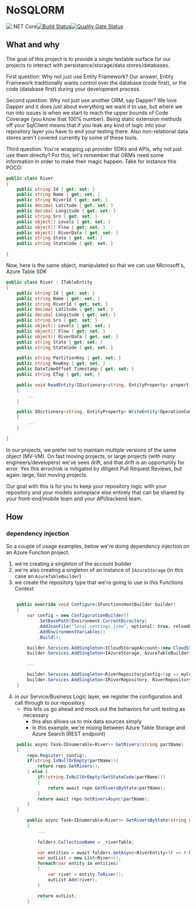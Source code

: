 # NoSQLORM

![.NET Core](https://github.com/badgerowluke/NoSQLORM/workflows/.NET%20Core/badge.svg)[![Build Status](https://dev.azure.com/badgerowluke/RelationalMapper/_apis/build/status/fatguyclimbs.NoSQLORM?branchName=master)](https://dev.azure.com/badgerowluke/RelationalMapper/_build/latest?definitionId=5?branchName=master)[![Quality Gate Status](https://sonarcloud.io/api/project_badges/measure?project=badgerowluke_NoSQLORM&metric=alert_status)](https://sonarcloud.io/dashboard?id=badgerowluke_NoSQLORM)

## What and why

The goal of this project is to provide a single testable surface for our projects to interact with persistance/storage/data stores/databases.

First question: Why not just use Entity Framework? Our answer, Entity Framework traditionally wants control over the database (code first), or the code (database first) during your development process.

Second question: Why not just use another ORM, say Dapper? We love Dapper and it does just about everything we want it to use, but where we run into issues is when we start to reach the upper bounds of Code Coverage (you know that 100% number).  Being static extension methods off your SqlClient means that if you leak any kind of logic into your repository layer you have to end your testing there.  Also non-relational data stores aren't covered currently by some of these tools.

Third question: You're wrapping up provider SDKs and APIs, why not just use them directly? For this, let's remember that ORMs need some information in order to make their magic happen.  Take for instance this POCO:

```csharp
public class River
{
    public string Id { get; set; }
    public string Name { get; set; }
    public string RiverId { get; set; }
    public decimal Latitude { get; set; }
    public decimal Longitude { get; set; }
    public string Srs { get; set; }
    public object[] Levels { get; set; }
    public object[] Flow { get; set; }
    public object[] RiverData { get; set; }
    public string State { get; set; }
    public string StateCode { get; set; }

}
```
Now, here is the same object, manipulated so that we can use Microsoft's, Azure Table SDK

```csharp
public class River : ITableEntity
{
    public string Id { get; set; }
    public string Name { get; set; }
    public string RiverId { get; set; }
    public decimal Latitude { get; set; }
    public decimal Longitude { get; set; }
    public string Srs { get; set; }
    public object[] Levels { get; set; }
    public object[] Flow { get; set; }
    public object[] RiverData { get; set; }
    public string State { get; set; }
    public string StateCode { get; set; }

    public string PartitionKey { get; set; }
    public string RowKey { get; set; }
    public DateTimeOffset Timestamp { get; set; }
    public string ETag { get; set; }

    public void ReadEntity(IDictionary<string, EntityProperty> properties, OperationContext operationContext)
    {
        ...
    }

    public IDictionary<string, EntityProperty> WriteEntity(OperationContext operationContext)
    {
        ...
    }

}
```

In our projects, we prefer not to maintain multiple versions of the same object (MV-VM). On fast moving projects, or large projects (with _many_ engineers/developers) we've seen drift, and that drift is an opportunity for error.  Yes this error/risk is mitigated by diligent Pull Request Reviews, but again: large, fast moving projects.  

Our goal with this is for you to keep your repository logic with your repository and your models someplace else entirely that can be shared by your front-end/mobile team and your API/backend team.  

## How

### dependency injection

So a couple of usage examples, below we're doing dependency injection on an Azure Function project.

1. we're creating a singleton of the account builder
2. we're also creating a singleton of an instance of `IAzureStorage` (in this case an `AzureTableBuilder`)
3. we create the repository type that we're going to use in this Functions Context 

```csharp

    public override void Configure(IFunctionsHostBuilder builder)
    {
        var config = new ConfigurationBuilder()
            .SetBasePath(Environment.CurrentDirectory)
            .AddJsonFile("local.settings.json", optional: true, reloadOnChange: true)
            .AddEnvironmentVariables()
            .Build();

        builder.Services.AddSingleton<ICloudStorageAccount>(new CloudStorageAccountBuilder(myConfig.storageConnectionString));
        builder.Services.AddSingleton<IAzureStorage, AzureTableBuilder>();

        ...

        builder.Services.AddSingleton<RiverRepositoryConfig>(sp => myConfig);
        builder.Services.AddSingleton<IRiverRepository, RiverRepository>();
    }
```
4. in our Service/Business Logic layer, we register the configuration and call through to our repository
    * this lets us go ahead and mock out the behaviors for unit testing as necessary
        * this also allows us to mix data sources simply 
        * in this example, we're mixing between Azure Table Storage and Azure Search (REST endpoint)

```csharp
    public async Task<IEnumerable<River>> GetRivers(string partName)
    {
        repo.Register(_config);
        if(string.IsNullOrEmpty(partName)){
            return repo.GetRivers();
        } else {
            if(!string.IsNullOrEmpty(GetStateCode(partName)))
            {
                return await repo.GetRiversByState(partName);
            }
            return await repo.GetRiversAsync(partName);
        }
    }

        public async Task<IEnumerable<River>> GetRiversByState(string stateCode)
        {
            ... 
            
            folders.CollectionName = _riverTable;

            var entities = await folders.GetAsync<RiverEntity>(r => r.PartitionKey.Equals(stateCode));
            var outList = new List<River>();
            foreach(var entity in entities)
            {
                var river = entity.ToRiver();
                outList.Add(river);
            }

            return outList;
        }    
```



